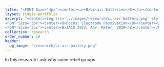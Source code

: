 ```yaml
---
title: "<FONT Size='4px'><center><u><B>Li-air Batteries</B></u></center></FONT>"
layout: single-portfolio
excerpt: "<center><img src='../images/research/Li-air-battery.png' style='width:200px;' alt=''></center>
<FONT Size='3px'><center><B>Focus: Electrode Passivation</B></center></FONT>
<FONT Size='3px'><center><B>JACS 2022, Adv. Mater. 2020</B></center></FONT>"
collection: research
order_number: 10
header: 
  og_image: "/research/Li-air-battery.png"
---
```


In this research I ask why some rebel groups 

